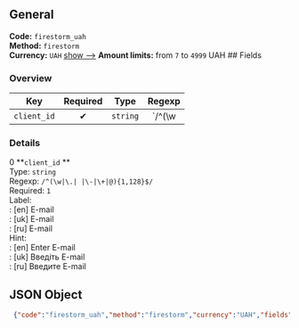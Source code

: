 ## General 
**Code:** `firestorm_uah`  
**Method:** `firestorm`  
**Currency:** `UAH` [show -->]() 
**Amount limits:** from `7`  to `4999`  UAH ## Fields 
### Overview 
|Key|Required|Type|Regexp| 
|:---:|:---:|:---:|:---:| 
|`client_id` |✔ |`string` |`/^(\w|\.| |\-|\+|@){1,128}$/` | 
 
### Details 
0 **`client_id` **  
Type: `string`  
Regexp: `/^(\w|\.| |\-|\+|@){1,128}$/`  
Required: `1`  
Label:  
: [en] E-mail  
: [uk] E-mail  
: [ru] E-mail  
Hint:  
: [en] Enter E-mail  
: [uk] Введіть E-mail  
: [ru] Введите E-mail  
## JSON Object 
```json
 {"code":"firestorm_uah","method":"firestorm","currency":"UAH","fields":[{"key":"client_id","type":"string","label":{"en":"E-mail","uk":"E-mail","ru":"E-mail"},"regexp":"\/^(\\w|\\.| |\\-|\\+|@){1,128}$\/","required":true,"position":1,"hint":{"en":"Enter E-mail","uk":"\u0412\u0432\u0435\u0434\u0456\u0442\u044c E-mail","ru":"\u0412\u0432\u0435\u0434\u0438\u0442\u0435 E-mail"},"example":"fmsu211@mail.ru"}],"amount_min":7,"amount_max":4999}```  
